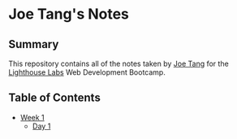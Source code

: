 # Joe Tang's Notes
## Summary

This repository contains all of the notes taken by [Joe Tang](https://github.com/Joetang0825) for the [Lighthouse Labs](https://www.lighthouselabs.ca/) Web Development Bootcamp.

## Table of Contents
*  [Week 1](/Week_1)
   * [Day 1](/Week_1/Day_1)